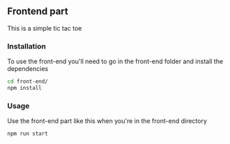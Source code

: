 ## Frontend part

This is a simple tic tac toe

### Installation

To use the front-end you'll need to go in the front-end folder and install the dependencies

```bash
cd front-end/
npm install
```

### Usage

Use the front-end part like this when you're in the front-end directory

```bash
npm run start
```
